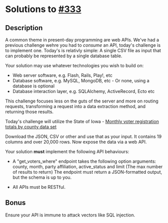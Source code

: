 # Solutions to [#333](https://www.reddit.com/r/dailyprogrammer/comments/739j8c/20170929_challenge_333_hard_build_a_web_apidriven/)
## Description

A common theme in present-day programming are web APIs. We've had a previous challenge wehre you had to *consume* an API, today's
challenge is to implement one. Today's is relativly simple: A single CSV file as input that can probably be represented by a
single database table.

Your solution may use whatever technologies you wish to build on:

- Web server software, e.g. Flash, Rails, Play!, etc
- Database software, e.g. MySQL, MongoDB, etc - Or none, using a database is optional
- Database interaction layer, e.g. SQLAlchemy, ActiveRecord, Ecto etc

This challenge focuses less on the guts of the server and more on routing requests, transforming a request into a data extraction
method, and returning those results.

Today's challenge will utilize the State of Iowa - [Monthly voter registration totals by county data set](https://data.iowa.gov/Communities-People/State-of-Iowa-Monthly-Voter-Registration-Totals-by/cp55-uurs)

Download the JSON, CSV or other and use that as your input. It contains 19 columns and over 20,000 rows. Now expose the data via
a web API.

Your solution **must** implement the following API behaviours:

- A "get_voters_where" endpoint takes the following option arguments: county, month, party affiliation, active_status and limit (The max number of results to return)
The endpoint must return a JSON-formatted output, but the schema is up to you.

- All APIs must be RESTful.

## Bonus

Ensure your API is immune to attack vectors like SQL injection.
